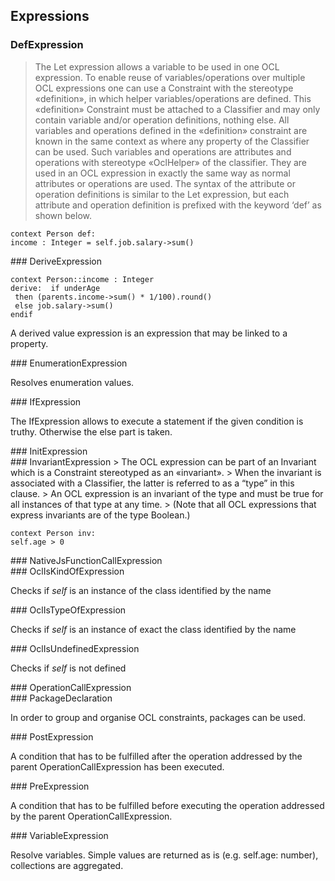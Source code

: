 ## Expressions

### DefExpression
> The Let expression allows a variable to be used in one OCL expression.
> To enable reuse of variables/operations over multiple OCL expressions one can use a Constraint with the stereotype «definition», in which helper variables/operations are defined.
> This «definition» Constraint must be attached to a Classifier and may only contain variable and/or operation definitions, nothing else.
> All variables and operations defined in the «definition» constraint are known in the same context as where any property of the Classifier can be used.
> Such variables and operations are attributes and operations with stereotype «OclHelper» of the classifier.
> They are used in an OCL expression in exactly the same way as normal attributes or operations are used.
> The syntax of the attribute or operation definitions is similar to the Let expression, but each attribute and operation definition is prefixed with the keyword ‘def’ as shown below.

```
context Person def:
income : Integer = self.job.salary->sum()
```


<div class="clearboth"></div>
### DeriveExpression


```
context Person::income : Integer
derive:  if underAge
 then (parents.income->sum() * 1/100).round()
 else job.salary->sum()
endif
```

A derived value expression is an expression that may be linked to a property.
<div class="clearboth"></div>
### EnumerationExpression



Resolves enumeration values.
<div class="clearboth"></div>
### IfExpression



The IfExpression allows to execute a statement if the given condition is truthy.
Otherwise the else part is taken.
<div class="clearboth"></div>
### InitExpression
<div class="clearboth"></div>
### InvariantExpression
> The OCL expression can be part of an Invariant which is a Constraint stereotyped as an «invariant».
> When the invariant is associated with a Classifier, the latter is referred to as a “type” in this clause.
> An OCL expression is an invariant of the type and must be true for all instances of that type at any time.
> (Note that all OCL expressions that express invariants are of the type Boolean.)

```
context Person inv:
self.age > 0
```


<div class="clearboth"></div>
### NativeJsFunctionCallExpression
<div class="clearboth"></div>
### OclIsKindOfExpression



Checks if *self* is an instance of the class identified by the name
<div class="clearboth"></div>
### OclIsTypeOfExpression



Checks if *self* is an instance of exact the class identified by the name
<div class="clearboth"></div>
### OclIsUndefinedExpression



Checks if *self* is not defined
<div class="clearboth"></div>
### OperationCallExpression
<div class="clearboth"></div>
### PackageDeclaration



In order to group and organise OCL constraints, packages can be used.
<div class="clearboth"></div>
### PostExpression



A condition that has to be fulfilled after the operation addressed by the parent OperationCallExpression has been executed.
<div class="clearboth"></div>
### PreExpression



A condition that has to be fulfilled before executing the operation addressed by the parent OperationCallExpression.
<div class="clearboth"></div>
### VariableExpression



Resolve variables. Simple values are returned as is (e.g. self.age: number), collections are aggregated.
<div class="clearboth"></div>
